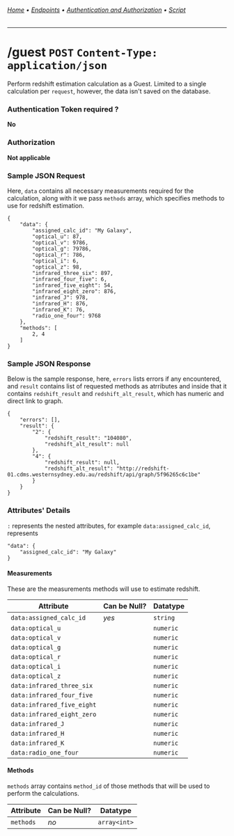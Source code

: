###### [Home](../) • [Endpoints](README.md) • [Authentication and Authorization](../authentication-authorization.md) • [Script](../script.md)
---

# /guest `POST` `Content-Type: application/json`
Perform redshift estimation calculation as a Guest. Limited to a single calculation per `request`, however, the data isn't saved on the database.

### Authentication Token required ?
**No**

### Authorization
**Not applicable**

### Sample JSON Request
Here, `data` contains all necessary measurements required for the calculation, along with it we pass `methods` array, which specifies methods to use for redshift estimation.
```
{
    "data": {
        "assigned_calc_id": "My Galaxy",
        "optical_u": 87,
        "optical_v": 9786,
        "optical_g": 79786,
        "optical_r": 786,
        "optical_i": 6,
        "optical_z": 98,
        "infrared_three_six": 897,
        "infrared_four_five": 6,
        "infrared_five_eight": 54,
        "infrared_eight_zero": 876,
        "infrared_J": 978,
        "infrared_H": 876,
        "infrared_K": 76,
        "radio_one_four": 9768
    },
    "methods": [
        2, 4
    ]
}
```

### Sample JSON Response
Below is the sample response, here, `errors` lists errors if any encountered, and `result` contains list of requested methods as atrributes and inside that it contains `redshift_result` and `redshift_alt_result`, which has numeric and direct link to graph.
```
{
    "errors": [],
    "result": {
        "2": {
            "redshift_result": "104080",
            "redshift_alt_result": null
        },
        "4": {
            "redshift_result": null,
            "redshift_alt_result": "http://redshift-01.cdms.westernsydney.edu.au/redshift/api/graph/5f96265c6c1be"
        }
    }
}
```

### Attributes' Details
`:` represents the nested attributes, for example `data:assigned_calc_id`, represents
```
"data": {
    "assigned_calc_id": "My Galaxy"   
}
```

#### Measurements
These are the measurements methods will use to estimate redshift.

| Attribute | Can be Null? | Datatype |
|-----------|--------------|----------|
| `data:assigned_calc_id` | *yes* | `string` |
| `data:optical_u` |  | `numeric` |
| `data:optical_v` |  | `numeric` |
| `data:optical_g` |  | `numeric` |
| `data:optical_r` |  | `numeric` |
| `data:optical_i` |  | `numeric` |
| `data:optical_z` |  | `numeric` |
| `data:infrared_three_six` |  | `numeric` |
| `data:infrared_four_five` |  | `numeric` |
| `data:infrared_five_eight` | | `numeric` |
| `data:infrared_eight_zero` | | `numeric` |
| `data:infrared_J` |  | `numeric` |
| `data:infrared_H` |  | `numeric` |
| `data:infrared_K` |  | `numeric` |
| `data:radio_one_four` |  | `numeric` |

#### Methods
`methods` array contains `method_id` of those methods that will be used to perform the calculations.

| Attribute | Can be Null? | Datatype |
|-----------|--------------|----------|
| `methods` | *no* | `array<int>` |